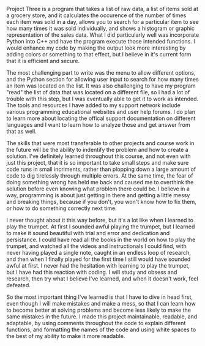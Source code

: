 Project Three is a program that takes a list of raw data, a list of items sold at a grocery store, and it calculates the occurence of the number of times each item was sold in a day, allows you to search for a particular item to see how many times it was sold individually, and shows a histogram or graphic representation of the sales data. What I did particularly well was incorporate Python into C++ and have the program execute those intended functions. I would enhance my code by making the output look more interesting by adding colors or something to that effect, but I believe in it's current form that it is efficient and secure. 

The most challenging part to write was the menu to allow different options, and the Python section for allowing user input to search for how many times an item was located on the list. It was also challenging to have my program "read" the list of data that was located on a different file, so I had a lot of trouble with this step, but I was eventually able to get it to work as intended. The tools and resources I have added to my support network include various programming educational websites and user help forums. I do plan to learn more about locating the offical support documentation on different languages and I want to learn how to analyze those and get answer from that as well. 

The skills that were most transferable to other projects and course work in the future will be the ability to indentify the problem and how to create a solution. I've definitely learned throughout this course, and not even with just this project, that it is so important to take small steps and make sure code runs in small incriments, rather than plopping down a large amount of code to dig tirelessly through multiple errors. At the same time, the fear of doing something wrong has held me back and caused me to overthink the solution before even knowing what problem there could be. I believe in a way, programming is about just getting in there and getting a little messy and breaking things, because if you don't, you won't know how to fix them, or how to do something correctly next time. 

I never thought about it this way before, but it's a lot like when I learned to play the trumpet. At first I sounded awful playing the trumpet, but I learned to make it sound beautiful with trial and error and dedication and persistance. I could have read all the books in the world on how to play the trumpet, and watched all the videos and instructionals I could find, with never having played a single note, caught in an endless loop of research, and then when I finally played for the first time I still would have sounded awful at first. I never had the hesitation with learning to play the trumpet, but I have had this reaction with coding. I will study and obsess and research, then try what I believe I've learned, and when it doesn't work, feel defeated. 

So the most important thing I've learned is that I have to dive in head first, even though I will make mistakes and make a mess, so that I can learn how to become better at solving problems and become less likely to make the same mistakes in the future. I made this project maintainable, readable, and adaptable, by using comments throughout the code to explain different functions, and formatting the names of the code and using white spaces to the best of my ability to make it more readable.  
